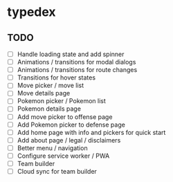 # typedex

## TODO

- [ ] Handle loading state and add spinner
- [ ] Animations / transitions for modal dialogs
- [ ] Animations / transitions for route changes
- [ ] Transitions for hover states
- [ ] Move picker / move list
- [ ] Move details page
- [ ] Pokemon picker / Pokemon list
- [ ] Pokemon details page
- [ ] Add move picker to offense page
- [ ] Add Pokemon picker to defense page
- [ ] Add home page with info and pickers for quick start
- [ ] Add about page / legal / disclaimers
- [ ] Better menu / navigation
- [ ] Configure service worker / PWA
- [ ] Team builder
- [ ] Cloud sync for team builder
